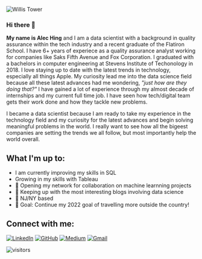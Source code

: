 ![Willis Tower](https://images.unsplash.com/photo-1477959858617-67f85cf4f1df?ixlib=rb-4.0.3&ixid=MnwxMjA3fDB8MHxwaG90by1wYWdlfHx8fGVufDB8fHx8&auto=format&fit=crop&w=1244&q=80)


### Hi there 👋

**My name is Alec Hing** and I am a data scientist with a background in quality assurance within the tech industry and a recent graduate of the Flatiron School. I have 6+ years of experiece as a quality assurance analyst working for companies like Saks Fifth Avenue and Fox Corporation. I graduated with a bachelors in computer engineering at Stevens Institute of Techonology in 2018. I love staying up to date with the latest trends in technology, especially all things Apple. My curiosity lead me into the data science field because all these latest advances had me wondering, _"just how are they doing that?"_  I have gained a lot of experience through my almost decade of internships and my current full time job. I have seen how tech/digital team gets their work done and how they tackle new problems.

I became a data scientist because I am ready to take my experience in the technology field and my curiosity for the latest advances and begin solving meaningful problems in the world. I really want to see how all the bigeest companies are setting the trends we all follow, but most importantly help the world overall.

## What I'm up to:
- I am currently improving my skills in SQL
- Growing in my skills with Tableau
- 🤝 Opening my network for collaboration on machine learnning projects
- 📖 Keeping up with the most interesting blogs involving data science
- 🗽 NJ/NY based
- 🥅 Goal: Continue my 2022 goal of travelling more outside the country!

## Connect with me:
[![LinkedIn](https://img.shields.io/badge/linkedin-%230077B5.svg?style=for-the-badge&logo=linkedin&logoColor=white)](https://www.linkedin.com/in/alec-hing/)
[![GitHub](https://img.shields.io/badge/github-%23121011.svg?style=for-the-badge&logo=github&logoColor=white)](https://github.com/ahing)
[![Medium](https://img.shields.io/badge/Medium-12100E?style=for-the-badge&logo=medium&logoColor=white)](https://medium.com/@ahing619)
[![Gmail](https://img.shields.io/badge/Gmail-D14836?style=for-the-badge&logo=gmail&logoColor=white)](mailto:ahing619@gmail)

![visitors](https://visitor-badge.glitch.me/badge?page_id=ahing.id&left_color=green&right_color=red)
